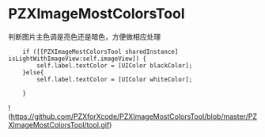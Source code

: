# PZXImageMostColorsTool
判断图片主色调是亮色还是暗色，方便做相应处理
```
    if ([[PZXImageMostColorsTool sharedInstance] isLightWithImageView:self.imageView]) {
        self.label.textColor = [UIColor blackColor];
    }else{
        self.label.textColor = [UIColor whiteColor];

    }
```
!(https://github.com/PZXforXcode/PZXImageMostColorsTool/blob/master/PZXImageMostColorsTool/tool.gif)

